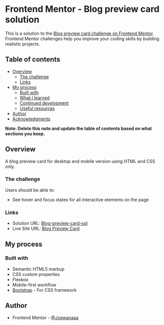 # Frontend Mentor - Blog preview card solution

This is a solution to the [Blog preview card challenge on Frontend Mentor](https://www.frontendmentor.io/challenges/blog-preview-card-ckPaj01IcS). Frontend Mentor challenges help you improve your coding skills by building realistic projects. 

## Table of contents

- [Overview](#overview)
  - [The challenge](#the-challenge)
  - [Links](#links)
- [My process](#my-process)
  - [Built with](#built-with)
  - [What I learned](#what-i-learned)
  - [Continued development](#continued-development)
  - [Useful resources](#useful-resources)
- [Author](#author)
- [Acknowledgments](#acknowledgments)

**Note: Delete this note and update the table of contents based on what sections you keep.**

## Overview
A blog preview card for desktop and mobile version using HTML and CSS only.

### The challenge

Users should be able to:

- See hover and focus states for all interactive elements on the page

### Links

- Solution URL: [Blog-preview-card-sol](https://github.com/Joewanaaa/blog-preview-card)
- Live Site URL: [Blog Preview Card](https://your-live-site-url.com)

## My process

### Built with

- Semantic HTML5 markup
- CSS custom properties
- Flexbox
- Mobile-first workflow
- [Bootstrap](https://getbootstrap.com/) - For CSS framework


## Author
- Frontend Mentor - [@Joewanaaa](https://www.frontendmentor.io/profile/Joewanaaa)

